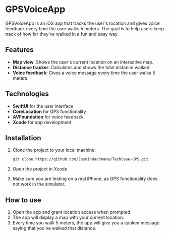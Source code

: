 # GPSVoiceApp

GPSVoiceApp is an iOS app that tracks the user's location and gives voice feedback every time the user walks 5 meters. 
The goal is to help users keep track of how far they’ve walked in a fun and easy way.

## Features

- **Map view**: Shows the user's current location on an interactive map.
- **Distance tracker**: Calculates and shows the total distance walked.
- **Voice feedback**: Gives a voice message every time the user walks 5 meters.

## Technologies

- **SwiftUI** for the user interface
- **CoreLocation** for GPS functionality
- **AVFoundation** for voice feedback
- **Xcode** for app development

## Installation

1. Clone the project to your local machine:

   ```bash
   git clone https://github.com/JasminHachmane/TechCase-GPS.git
2. Open the project in Xcode.
3. Make sure you are testing on a real iPhone, as GPS functionality does not work in the simulator.

## How to use
1. Open the app and grant location access when prompted.
2. The app will display a map with your current location.
3. Every time you walk 5 meters, the app will give you a spoken message saying that you've walked that distance.
